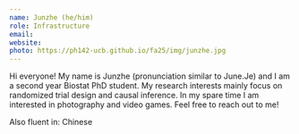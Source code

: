 ```yaml
---
name: Junzhe (he/him)
role: Infrastructure
email: 
website: 
photo: https://ph142-ucb.github.io/fa25/img/junzhe.jpg
---
```


Hi everyone! My name is Junzhe (pronunciation similar to June.Je) and I am a second year Biostat PhD student. My research interests mainly focus on randomized trial design and causal inference. In my spare time I am interested in photography and video games. Feel free to reach out to me!

Also fluent in: Chinese
